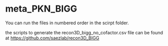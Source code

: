 # meta_PKN_BIGG

You can run the files in numbered order in the scirpt folder.

the scripts to generate the recon3D_bigg_no_cofactor.csv file can be found at https://github.com/saezlab/recon3D_BIGG
